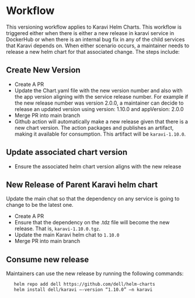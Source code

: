 # Workflow
This versioning workflow applies to Karavi Helm Charts. This workflow is triggered either when there is either a new release in karavi service in DockerHub or when there is an internal bug fix in any of the child services that Karavi depends on. When either scenario occurs, a maintainer needs to release a new helm chart for that associated change. The steps include:
## Create New Version
* Create A PR
* Update the Chart.yaml file with the new version number and also with the app version aligning with the service release number. For example if the new release number  was version 2.0.0, a maintainer can decide to release an updated version using version: 1.10.0  and appVersion: 2.0.0
* Merge PR into main branch
* Github action will automatically make a new release given that there is a new chart version. The action packages and publishes an artifact,  making it available for consumption. This artifact will be `karavi-1.10.0`.

## Update associated chart version

* Ensure the associated helm chart version aligns with the new release 

## New Release of Parent Karavi helm chart
Update the main chat so that the dependency on any service is going to change to be the latest one.
* Create A PR
* Ensure that the dependency on the .tdz file will become the new release. That is, `karavi-1.10.0.tgz`. 
* Update the main Karavi helm chat to `1.10.0`
* Merge PR into main branch

## Consume new release
Maintainers can use the new release by running the following commands:

```bash
   helm repo add dell https://github.com/dell/helm-charts
   helm install dell/karavi –-version “1.10.0” –n karavi

   ```